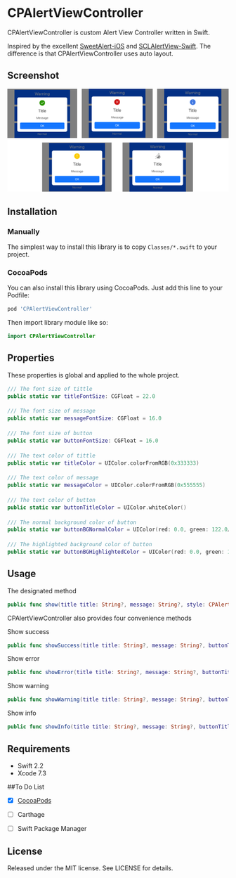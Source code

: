 # CPAlertViewController

CPAlertViewController is custom Alert View Controller written in Swift.

Inspired by the excellent [SweetAlert-iOS](https://github.com/codestergit/SweetAlert-iOS) and [SCLAlertView-Swift](https://github.com/vikmeup/SCLAlertView-Swift). The difference is that CPAlertViewController uses auto layout.

## Screenshot

![](Screenshot.png)

## Installation

### Manually

The simplest way to install this library is to copy `Classes/*.swift` to your project.

### CocoaPods

You can also install this library using CocoaPods. Just add this line to your Podfile:

``` ruby
pod 'CPAlertViewController'
```

Then import library module like so:

``` swift
import CPAlertViewController
```



## Properties

These properties is global and applied to the whole project.

``` swift
/// The font size of tittle
public static var titleFontSize: CGFloat = 22.0

/// The font size of message
public static var messageFontSize: CGFloat = 16.0

/// The font size of button
public static var buttonFontSize: CGFloat = 16.0

/// The text color of tittle
public static var titleColor = UIColor.colorFromRGB(0x333333)

/// The text color of message
public static var messageColor = UIColor.colorFromRGB(0x555555)

/// The text color of button
public static var buttonTitleColor = UIColor.whiteColor()

/// The normal background color of button
public static var buttonBGNormalColor = UIColor(red: 0.0, green: 122.0/255.0, blue: 1.0, alpha: 1.0)

/// The highlighted background color of button
public static var buttonBGHighlightedColor = UIColor(red: 0.0, green: 122.0/255.0, blue: 1.0, alpha: 0.7)
```



## Usage

The designated method

``` swift
public func show(title title: String?, message: String?, style: CPAlertStyle = .None, buttonTitle: String = "OK", otherButtonTitle: String? = nil, action: UserAction? = nil)
```

CPAlertViewController also provides four convenience methods

Show success

``` swift
public func showSuccess(title title: String?, message: String?, buttonTitle: String = "OK", otherButtonTitle: String? = nil, action: UserAction? = nil) 
```

Show error

``` swift
public func showError(title title: String?, message: String?, buttonTitle: String = "OK", otherButtonTitle: String? = nil, action: UserAction? = nil)
```

Show warning

``` swift
public func showWarning(title title: String?, message: String?, buttonTitle: String = "OK", otherButtonTitle: String? = nil, action: UserAction? = nil)
```

Show info

```swift
public func showInfo(title title: String?, message: String?, buttonTitle: String = "OK", otherButtonTitle: String? = nil, action: UserAction? = nil)
```



## Requirements

* Swift 2.2
* Xcode 7.3




##To Do List

- [x] [CocoaPods](Document/CocoaPods/)

- [ ] Carthage
- [ ] Swift Package Manager






## License

Released under the MIT license. See LICENSE for details.